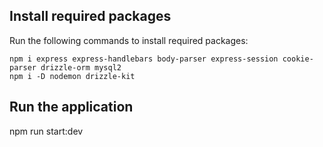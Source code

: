 ## Install required packages
Run the following commands to install required packages:
```
npm i express express-handlebars body-parser express-session cookie-parser drizzle-orm mysql2
npm i -D nodemon drizzle-kit
```
## Run the application


npm run start:dev

